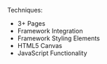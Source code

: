 Techniques:

- 3+ Pages
- Framework Integration
- Framework Styling Elements
- HTML5 Canvas
- JavaScript Functionality